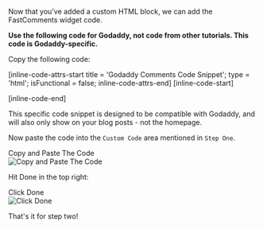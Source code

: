 Now that you've added a custom HTML block, we can add the FastComments widget code.

**Use the following code for Godaddy, not code from other tutorials. This code is Godaddy-specific.**

Copy the following code:

[inline-code-attrs-start title = 'Godaddy Comments Code Snippet'; type = 'html'; isFunctional = false; inline-code-attrs-end]
[inline-code-start]
<script src="https://cdn.fastcomments.com/js/embed-v2.min.js"></script>
<div id="fastcomments-widget"></div>
<script>
    (function () {
        if (top.location.pathname !== '/' && top.location.pathname.length > 1) {
            FastCommentsUI(document.getElementById('fastcomments-widget'), {
                tenantId: "demo",
                pageTitle: top.document.title,
                url: top.location.href,
                urlId: top.location.pathname
            });
        }
    })();
</script>
[inline-code-end]

This specific code snippet is designed to be compatible with Godaddy, and will also only show on your blog posts - not the homepage.

Now paste the code into the `Custom Code` area mentioned in `Step One`.

<div class="screenshot white-bg">
    <div class="title">Copy and Paste The Code</div>
    <img class="screenshot-image" src="/images/installation-guides/godaddy-step-2-code-added.png" alt="Copy and Paste The Code" />
</div>

Hit Done in the top right:

<div class="screenshot white-bg">
    <div class="title">Click Done</div>
    <img class="screenshot-image" src="/images/installation-guides/godaddy-step-2-done.png" alt="Click Done" />
</div>

That's it for step two!
